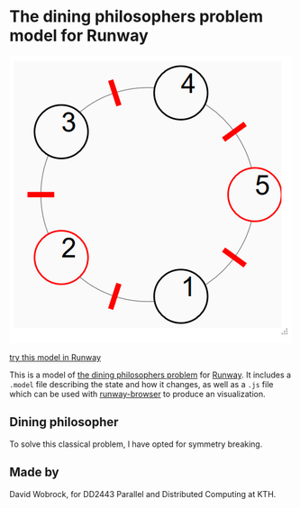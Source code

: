 # The dining philosophers problem model for Runway

[![screenshot](screenshot.png)](https://runway.systems/?model=github.com/David-Wobrock/runway-model-dining-philosophers)

[try this model in Runway](https://runway.systems/?model=github.com/David-Wobrock/runway-model-dining-philosophers)

This is a model of [the dining philosophers problem](https://en.wikipedia.org/wiki/Dining_philosophers_problem) for
[Runway](https://github.com/salesforce/runway-browser). It includes a
`.model` file describing the state and how it changes, as well as a `.js` file
which can be used with
[runway-browser](https://github.com/salesforce/runway-browser) to produce an
visualization.

## Dining philosopher

To solve this classical problem, I have opted for symmetry breaking.

##  Made by

David Wobrock, for DD2443 Parallel and Distributed Computing at KTH.
